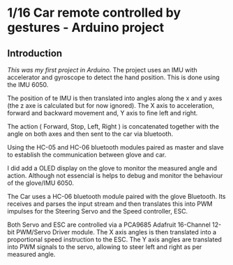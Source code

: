 # 1/16 Car remote controlled by gestures - Arduino project

## Introduction

*This was my first project in Arduino.* The project uses an IMU with accelerator and gyroscope to detect the hand position. This is done using the IMU 6050. 

The position of te IMU is then translated into angles along the x and y axes (the z axe is calculated but for now ignored). The X axis to acceleration, forward and backward movement and, Y axis to fine left and right. 

The action ( Forward, Stop, Left, Right ) is concatenated together with the angle on both axes and then sent to the car via bluetooth.

Using the HC-05 and HC-06 bluetooth modules paired as master and slave to establish the communication between glove and car. 

I did add a OLED display on the glove to monitor the measured angle and action. Although not essencial is helps to debug and monitor the behaviour of the glove/IMU 6050. 


The Car uses a HC-06 bluetooth module paired with the glove Bluetooth. Its receives and parses the input stream and then translates this into PWM impulses for the Steering Servo and the Speed controller, ESC. 

Both Servo and ESC are controlled via a PCA9685 Adafruit 16-Channel 12-bit PWM/Servo Driver module. The X axis angles is then translated into a proportional speed instruction to the ESC. The Y axis angles are translated into PWM signals to the servo, allowing to steer left and right as per measured angle. 


